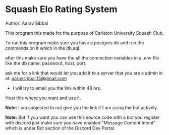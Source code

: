 # Squash Elo Rating System

Author: Aarav Sibbal

This program this made for the purpose of Carleton University Squash Club. 

To run this program make sure you have a postgres db and run the commands on it which in the db.sql. 

after this make sure you have the all the connection variables in a .env file like the db name, password, host, port. 

ask me for a link that would let you add it to a server that you are a admin in at: aaravsibbal.15@gmail.com

- I will try to email you the link within 48 hrs. 

Host this where you want and use it. 

**Note:** I am subjected to not give you the link if I am using the bot actively. 

**Note:** But if you want you can use this source code with a bot you register with discord just make sure you have enabled "Message Content Intent" which is under Bot section of the Discord Dev Portal. 
